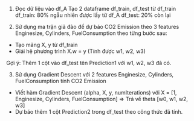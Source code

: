 1. Đọc dữ liệu vào df_A
  Tạo 2 dataframe df_train, df_test từ  df_train
  df_train: 80% ngẫu nhiên được lấy từ df_A
  df_test: 20% còn lại

2. Sử dụng ma trận giả đảo để dự báo CO2 Emission theo 3 features Enginesize, Cylinders, FuelConsumption theo từng bước sau:
  - Tạo mảng X, y từ df_train
  - Giải hệ phương trình X.w = y (Tính được w1, w2, w3)

Gợi ý:
  Thêm 1 cột vào df_test tên Prediction1 với w1, w2, w3 đã có.

3. Sử dụng Gradient Descent với 2 features Enginesize, Cylinders, FuelConsumption tính  CO2 Emission
  - Viết  hàm Gradient Descent (alpha, X, y, numIterations) với X = [1, Enginesize, Cylinders, FuelConsumption] => Trả về theta [w0, w1, w2, w3]
  - Dự báo thêm 1 cột Prediction2 trong df_test theo công thức đã tính.